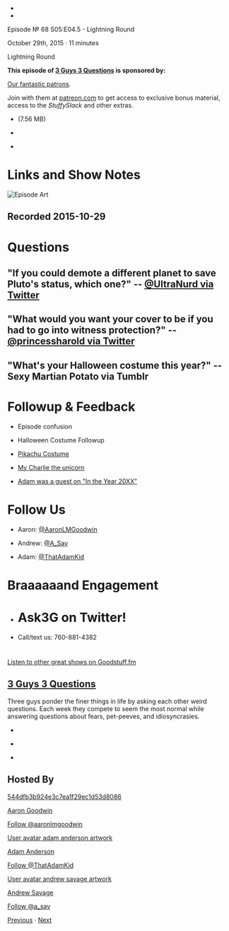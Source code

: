 -

-

Episode № 68 S05:E04.5 - Lightning Round

October 29th, 2015 · 11 minutes

Lightning Round

**This episode of [3 Guys 3 Questions](/3g3q) is sponsored by:**

[Our fantastic patrons](http://www.patreon.com/3g3q).

Join with them at [patreon.com](http://www.patreon.com/3g3q) to get access to exclusive bonus material, access to the _StuffySlack_ and other extras.

- [](http://podcasts-1.feedpress.co/13789/19367.mp3)(7.56 MB)

- [](http://twitter.com/intent/tweet?text=3%20Guys%203%20Questions%20%E2%84%96%2068%20on%20@goodstuff_fm%20-%20http://goodstuff.fm/3g3q/68)

- [](http://www.facebook.com/sharer/sharer.php?u=http://goodstuff.fm/3g3q/68)

# Links and Show Notes

![Episode Art](http://l.gdwn.co/1kp1T.gif)

## Recorded 2015-10-29

# Questions

## "If you could demote a different planet to save Pluto's status, which one?" -- [@UltraNurd via Twitter](http://twitter.com/UltraNurd/status/654423534895149056)

## "What would you want your cover to be if you had to go into witness protection?" -- [@princessharold via Twitter](http://twitter.com/princessharold/status/659468482837241856)

## "What's your Halloween costume this year?" --Sexy Martian Potato via Tumblr

# Followup & Feedback

- Episode confusion

- Halloween Costume Followup

- [Pikachu Costume](http://imgur.com/gallery/FpLI7h)

- [My Charlie the unicorn](http://l.gdwn.co/1k1QF)

- [Adam was a guest on "In the Year 20XX"](http://intheyear20xx.podbean.com/e/e010-in-the-year-20xx/)

# Follow Us

- Aaron: [@AaronLMGoodwin](http://twitter.com/aaronlmgoodwin)

- Andrew: [@A_Sav](http://twitter.com/a_sav)

- Adam: [@ThatAdamKid](http://twitter.com/thatadamkid)

# Braaaaaand Engagement

- # Ask3G on Twitter!

- Call/text us: 760-881-4382

#

[Listen to other great shows on Goodstuff.fm](http://www.goodstuff.fm)

## [3 Guys 3 Questions](/3g3q)

Three guys ponder the finer things in life by asking each other weird questions. Each week they compete to seem the most normal while answering questions about fears, pet-peeves, and idiosyncrasies.

- [](https://itunes.apple.com/us/podcast/3-guys-3-questions/id914129482)

- [](http://feed.3g3q.co/)

- [](mailto:3guys3questions@gmail.com?cc=sponsorship%40goodstuff.fm&subject=%5BGoodStuff%20FM%5D%20Sponsorship%20Inquiry%20for%203%20Guys%203%20Questions)

## Hosted By

[544dfb3b924e3c7ea1f29ec1d53d8086](/people/aaron-goodwin)[](http://gravatar.com/avatar/544dfb3b924e3c7ea1f29ec1d53d8086.png?s=300&r=pg)

[Aaron Goodwin](/people/aaron-goodwin)

[Follow @aaronlmgoodwin](https://twitter.com/aaronlmgoodwin)

[User avatar adam anderson artwork](/people/adam-anderson)[](https://goodstuffs3.s3.amazonaws.com/uploads/user/avatar/89/user_avatar_adam-anderson_artwork.png)

[Adam Anderson](/people/adam-anderson)

[Follow @ThatAdamKid](https://twitter.com/ThatAdamKid)

[User avatar andrew savage artwork](/people/andrew-savage)[](https://goodstuffs3.s3.amazonaws.com/uploads/user/avatar/95/user_avatar_andrew-savage_artwork.png)

[Andrew Savage](/people/andrew-savage)

[Follow @a_sav](https://twitter.com/a_sav)

[Previous](/3g3q/67) · [Next](/3g3q/69)
